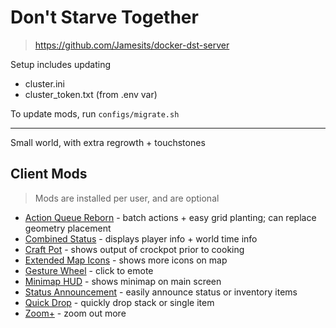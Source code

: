 # Don't Starve Together

> https://github.com/Jamesits/docker-dst-server

Setup includes updating
* cluster.ini
* cluster_token.txt (from .env var)

To update mods, run `configs/migrate.sh`

---

Small world, with extra regrowth + touchstones

## Client Mods

> Mods are installed per user, and are optional

* [Action Queue Reborn](https://steamcommunity.com/sharedfiles/filedetails/?id=1608191708) - batch actions + easy grid planting; can replace geometry placement
* [Combined Status](https://steamcommunity.com/sharedfiles/filedetails/?id=2185752556) - displays player info + world time info
* [Craft Pot](https://steamcommunity.com/sharedfiles/filedetails/?id=2185752556) - shows output of crockpot prior to cooking
* [Extended Map Icons](https://steamcommunity.com/sharedfiles/filedetails/?id=1157975551) - shows more icons on map
* [Gesture Wheel](https://steamcommunity.com/sharedfiles/filedetails/?id=352373173) - click to emote
* [Minimap HUD](https://steamcommunity.com/sharedfiles/filedetails/?id=188251898) - shows minimap on main screen
* [Status Announcement](https://steamcommunity.com/sharedfiles/filedetails/?id=343753877) - easily announce status or inventory items
* [Quick Drop](https://steamcommunity.com/sharedfiles/filedetails/?id=873350047) - quickly drop stack or single item
* [Zoom+](https://steamcommunity.com/sharedfiles/filedetails/?id=1781410139) - zoom out more